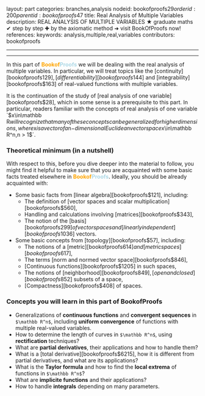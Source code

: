 layout: part
categories: branches,analysis
nodeid: bookofproofs$29
orderid: 200
parentid: bookofproofs$47
title: Real Analysis of Multiple Variables
description: REAL ANALYSIS OF MULTIPLE VARIABLES &#9733; graduate maths &#10004; step by step &#10010; by the axiomatic method &#10140; visit BookOfProofs now!
references: 
keywords: analysis,multiple,real,variables
contributors: bookofproofs

---


---

In this part of <strong><span style='color:orange'>Bookof</span><span style='color:lightblue'>Proofs</span></strong> we will be dealing with the real analysis of multiple variables. In particular, we will treat topics like the [continuity][bookofproofs$129], [differentiability][bookofproofs$144] and [integrability][bookofproofs$163] of real-valued functions with multiple variables. 

It is the continuation of the study of [real analysis of one variable][bookofproofs$28], which in some sense is a prerequisite to this part. In particular, readers familiar with the concepts of real analysis of one variable `$x\in\mathbb R$` will recognize that many of these concepts can be generalized for higher dimensions, where `$x$` is a vector of a `$n$`-dimensional Euclidean vector space `$x\in\mathbb R^n$`, `$n > 1$`. 


### Theoretical minimum (in a nutshell)

With respect to this, before you dive deeper into the material to follow, you might find it helpful to make sure that you are acquainted with some basic facts treated elsewhere in <strong><span style='color:orange'>Bookof</span><span style='color:lightblue'>Proofs</span></strong>. Ideally, you should be already acquainted with:

* Some basic facts from [linear algebra][bookofproofs$121], including:
   * The definition of [vector spaces and scalar multiplication][bookofproofs$560],
   * Handling and calculations involving [matrices][bookofproofs$343], 
   * The notion of the [basis][bookofproofs$299] of vector spaces and [linearly independent][bookofproofs$1036] vectors.
* Some basic concepts from [topology][bookofproofs$57], including:
   * The notions of a [metric][bookofproofs$614] and [metric spaces][bookofproofs$617],
   * The terms [norm and normed vector space][bookofproofs$846],
   * [Continuous functions][bookofproofs$1205]  in such spaces,
   * The notions of [neighborhood][bookofproofs$849], [open and closed][bookofproofs$852] subsets of a space,
   * [Compactness][bookofproofs$408] of spaces.
 
### Concepts you will learn in this part of BookofProofs

   * Generalizations of __continuous functions__ and __convergent sequences__ in `$\mathbb R^n$`, including __uniform convergence__ of functions with multiple real-valued variables.
   * How to determine the length of curves in `$\mathbb R^n$`, using __rectification__ techniques?
   * What are __partial derivatives__, their applications and how to handle them?
   * What is a [total derivative][bookofproofs$6215], how it is different from partial derivatives, and what are its applications?
   * What is the __Taylor formula__ and how to find the __local extrema__ of functions in `$\mathbb R^n$`?
   * What are __implicite functions__ and their applications?
   * How to handle __integrals__ depending on many parameters.
